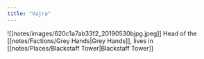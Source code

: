 ```yaml
---
title: "Vajra"
---
```

![[notes/images/620c1a7ab33f2_20190530bjpg.jpeg]]
Head of the [[notes/Factions/Grey Hands|Grey Hands]], lives in [[notes/Places/Blackstaff Tower|Blackstaff Tower]]
